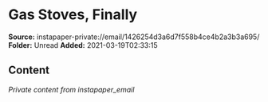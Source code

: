 # Gas Stoves, Finally

**Source:** instapaper-private://email/1426254d3a6d7f558b4ce4b2a3b3a695/
**Folder:** Unread
**Added:** 2021-03-19T02:33:15




## Content
*Private content from instapaper_email*
